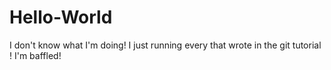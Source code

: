 # Hello-World
I don't know what I'm doing! I just running every that wrote in the git tutorial !
I'm baffled!
